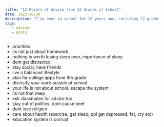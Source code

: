 ```yaml
---
title: "12 Points of Advice from 12 Grades of School"
date: 2023-10-30
description: "I've been in school for 15 years now, including 12 grades. Here are some of the lessons I've learnt the hard way."
tags:
   - advice
   - posts
---
```

- priorities
- its not just about homework
- nothing is worth losing sleep over, importance of sleep
- dont get distracted
- stay social, have friends
- live a balanced lifestyle
- plan for college apps from 9th grade
- diversify your work outside of school
- your life is not about school. escape the system
- its not that deep
- ask classmates for advice too
- stay out of politics, dont cause beef
- dont lose religion
- care about health (exercise, get sleep, ppl get depressed, fat, cry etc)
- education system is corrupt